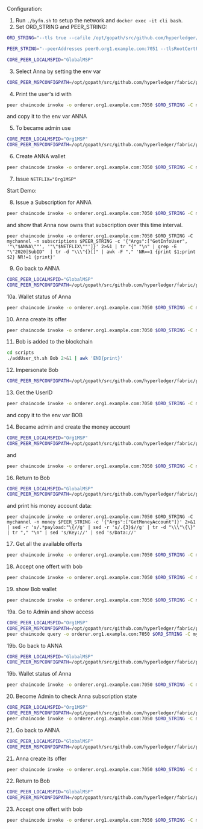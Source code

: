 Configuration:

1.  Run `./byfn.sh` to setup the network and `docker exec -it cli bash`.
2.  Set ORD_STRING and PEER_STRING:
```bash
ORD_STRING="--tls true --cafile /opt/gopath/src/github.com/hyperledger/fabric/peer/crypto/ordererOrganizations/org1.example.com/orderers/orderer.org1.example.com/msp/tlscacerts/tlsca.org1.example.com-cert.pem"
```
```bash  
PEER_STRING="--peerAddresses peer0.org1.example.com:7051 --tlsRootCertFiles /opt/gopath/src/github.com/hyperledger/fabric/peer/crypto/peerOrganizations/org1.example.com/peers/peer0.org1.example.com/tls/ca.crt --peerAddresses peer0.org2.example.com:9051 --tlsRootCertFiles /opt/gopath/src/github.com/hyperledger/fabric/peer/crypto/peerOrganizations/org2.example.com/peers/peer0.org2.example.com/tls/ca.crt --peerAddresses peer0.org3.example.com:11051 --tlsRootCertFiles /opt/gopath/src/github.com/hyperledger/fabric/peer/crypto/peerOrganizations/org3.example.com/peers/peer0.org3.example.com/tls/ca.crt --peerAddresses peer0.org4.example.com:13051 --tlsRootCertFiles /opt/gopath/src/github.com/hyperledger/fabric/peer/crypto/peerOrganizations/org4.example.com/peers/peer0.org4.example.com/tls/ca.crt --peerAddresses peer0.org5.example.com:15051 --tlsRootCertFiles /opt/gopath/src/github.com/hyperledger/fabric/peer/crypto/peerOrganizations/org5.example.com/peers/peer0.org5.example.com/tls/ca.crt"
```
```bash
CORE_PEER_LOCALMSPID="GlobalMSP"
```
3.  Select Anna by setting the env var  
```bash
CORE_PEER_MSPCONFIGPATH=/opt/gopath/src/github.com/hyperledger/fabric/peer/crypto/peerOrganizations/global.example.com/users/Anna@global.example.com/msp
```  
4.  Print the user's id with  
```bash
peer chaincode invoke -o orderer.org1.example.com:7050 $ORD_STRING -C mychannel -n offers $PEER_STRING -c '{"Args":["GetUserId"]}' --waitForEvent 2>&1 | grep "invoke successful"
```  
and copy it to the env var ANNA

5.  To became admin use
```bash
CORE_PEER_LOCALMSPID="Org1MSP"
CORE_PEER_MSPCONFIGPATH=/opt/gopath/src/github.com/hyperledger/fabric/peer/crypto/peerOrganizations/org1.example.com/users/Admin@org1.example.com/msp
```
6.  Create ANNA wallet
```bash
peer chaincode invoke -o orderer.org1.example.com:7050 $ORD_STRING -C mychannel -n money $PEER_STRING -c '{"Args":["NewMoneyAccount", '"\"$ANNA\""', "0", "2020-06-01T15:00:00Z", "2030-08-01T15:00:00Z"]}' --waitForEvent 2>&1 | grep "invoke successful"
```
7.  Issue `NETFLIX="Org1MSP"`

Start Demo:

8.  Issue a Subscription for ANNA
```bash
peer chaincode invoke -o orderer.org1.example.com:7050 $ORD_STRING -C mychannel -n subscriptions $PEER_STRING -c '{"Args":["IssueSubscription", '"\"$ANNA\""', "Sub1", "2020-06-02T15:00:00Z", "2020-08-02T15:00:00Z"]}' --waitForEvent 2>&1 | grep "invoke successful"
```
and show that Anna now owns that subscription over this time interval.
```
peer chaincode invoke -o orderer.org1.example.com:7050 $ORD_STRING -C mychannel -n subscriptions $PEER_STRING -c '{"Args":["GetInfoUser", '"\"$ANNA\""', '"\"$NETFLIX\""']}' 2>&1 | tr "{" "\n" | grep -E "\"2020|SubID"  | tr -d "\\\"{}[]" | awk -F "," 'NR==1 {print $1;print $2} NR!=1 {print}'
```
9. Go back to ANNA
```bash
CORE_PEER_LOCALMSPID="GlobalMSP"
CORE_PEER_MSPCONFIGPATH=/opt/gopath/src/github.com/hyperledger/fabric/peer/crypto/peerOrganizations/global.example.com/users/Anna@global.example.com/msp

```  
10a. Wallet status of Anna
```bash
peer chaincode invoke -o orderer.org1.example.com:7050 $ORD_STRING -C mychannel -n money $PEER_STRING -c '{"Args":["GetMoneyAccount"]}' 2>&1 | sed -r 's/.*payload:"\{//g' | sed -r 's/.{3}$//g' | tr -d "\\\"\{\}" | tr "," "\n" | sed 's/Key://' | sed 's/Data://'
```
10. Anna create its offer
```bash
peer chaincode invoke -o orderer.org1.example.com:7050 $ORD_STRING -C mychannel -n offers $PEER_STRING -c '{"Args":["NewOffer", "Sub1", '"\"$NETFLIX\""' , "2020-06-25T10:00:00Z", "2020-06-25T23:59:59Z", "30"]}' --waitForEvent 2>&1 | grep "invoke successful"
```
11. Bob is added to the blockchain 
```bash 
cd scripts
./addUser_th.sh Bob 2>&1 | awk 'END{print}'
```
12. Impersonate Bob
```bash
CORE_PEER_MSPCONFIGPATH=/opt/gopath/src/github.com/hyperledger/fabric/peer/crypto/peerOrganizations/global.example.com/users/Bob@global.example.com/msp
```  
13. Get the UserID
```bash
peer chaincode invoke -o orderer.org1.example.com:7050 $ORD_STRING -C mychannel -n offers $PEER_STRING -c '{"Args":["GetUserId"]}' --waitForEvent 2>&1 | grep "invoke successful"
```  
and copy it to the env var BOB

14. Became admin and create the money account
```bash
CORE_PEER_LOCALMSPID="Org1MSP"
CORE_PEER_MSPCONFIGPATH=/opt/gopath/src/github.com/hyperledger/fabric/peer/crypto/peerOrganizations/org1.example.com/users/Admin@org1.example.com/msp
```
and
```bash
peer chaincode invoke -o orderer.org1.example.com:7050 $ORD_STRING -C mychannel -n money $PEER_STRING -c '{"Args":["NewMoneyAccount", '"\"$BOB\""', "30", "2020-06-01T15:00:00Z", "2020-08-01T15:00:00Z"]}' --waitForEvent 2>&1 | grep "invoke successful"
```
16. Return to Bob
```bash
CORE_PEER_LOCALMSPID="GlobalMSP"
CORE_PEER_MSPCONFIGPATH=/opt/gopath/src/github.com/hyperledger/fabric/peer/crypto/peerOrganizations/global.example.com/users/Bob@global.example.com/msp
```  
and print his money account data:
```
peer chaincode invoke -o orderer.org1.example.com:7050 $ORD_STRING -C mychannel -n money $PEER_STRING -c '{"Args":["GetMoneyAccount"]}' 2>&1 | sed -r 's/.*payload:"\{//g' | sed -r 's/.{3}$//g' | tr -d "\\\"\{\}" | tr "," "\n" | sed 's/Key://' | sed 's/Data://'
```
17. Get all the available offerts
```bash
peer chaincode invoke -o orderer.org1.example.com:7050 $ORD_STRING -C mychannel -n offers $PEER_STRING -c '{"Args":["QueryAllOffers"]}' --waitForEvent 2>&1 | grep "invoke successful" | sed -r 's/.*payload:"\[//g' | sed -r 's/.{3}$//g' | tr -d "\\\"\{\}" | tr "," "\n" | sed 's/Key://' | sed 's/Data://' | sed -r 's/Org1MSP/NETFLIX/g'
```
18. Accept one offert with bob
```bash
peer chaincode invoke -o orderer.org1.example.com:7050 $ORD_STRING -C mychannel -n offers $PEER_STRING -c '{"Args":["AcceptOffer", '"\"$ANNA\""', "Sub1", "2020-06-25T10:00:00Z"]}' --waitForEvent  2>&1 | grep "invoke successful"
```
19. show Bob wallet
```bash
peer chaincode invoke -o orderer.org1.example.com:7050 $ORD_STRING -C mychannel -n money $PEER_STRING -c '{"Args":["GetMoneyAccount"]}' 2>&1 | sed -r 's/.*payload:"\{//g' | sed -r 's/.{3}$//g' | tr -d "\\\"\{\}" | tr "," "\n" | sed 's/Key://' | sed 's/Data://'
```
19a. Go to Admin and show access
```bash
CORE_PEER_LOCALMSPID="Org1MSP"
CORE_PEER_MSPCONFIGPATH=/opt/gopath/src/github.com/hyperledger/fabric/peer/crypto/peerOrganizations/org1.example.com/users/Admin@org1.example.com/msp
peer chaincode query -o orderer.org1.example.com:7050 $ORD_STRING -C mychannel -n subscriptions -c '{"Args":["ServiceAccess", '"\"$BOB\""', '"\"$NETFLIX\""']}'
```
19b. Go back to ANNA
```bash
CORE_PEER_LOCALMSPID="GlobalMSP"
CORE_PEER_MSPCONFIGPATH=/opt/gopath/src/github.com/hyperledger/fabric/peer/crypto/peerOrganizations/global.example.com/users/Anna@global.example.com/msp

```  
19b. Wallet status of Anna
```bash
peer chaincode invoke -o orderer.org1.example.com:7050 $ORD_STRING -C mychannel -n money $PEER_STRING -c '{"Args":["GetMoneyAccount"]}' 2>&1 | sed -r 's/.*payload:"\{//g' | sed -r 's/.{3}$//g' | tr -d "\\\"\{\}" | tr "," "\n" | sed 's/Key://' | sed 's/Data://'
```

20. Become Admin to check Anna subscription state
```bash
CORE_PEER_LOCALMSPID="Org1MSP"
CORE_PEER_MSPCONFIGPATH=/opt/gopath/src/github.com/hyperledger/fabric/peer/crypto/peerOrganizations/org1.example.com/users/Admin@org1.example.com/msp
peer chaincode invoke -o orderer.org1.example.com:7050 $ORD_STRING -C mychannel -n subscriptions $PEER_STRING -c '{"Args":["GetInfoUser", '"\"$ANNA\""', '"\"$NETFLIX\""']}' 2>&1 | tr "{" "\n" | grep -E "\"2020|SubID"  | tr -d "\\\"{}[]" | awk -F "," 'NR==1 {print $1;print $2} NR!=1 {print}'
```
21. Go back to ANNA
```bash
CORE_PEER_LOCALMSPID="GlobalMSP"
CORE_PEER_MSPCONFIGPATH=/opt/gopath/src/github.com/hyperledger/fabric/peer/crypto/peerOrganizations/global.example.com/users/Anna@global.example.com/msp

```  

21. Anna create its offer
```bash
peer chaincode invoke -o orderer.org1.example.com:7050 $ORD_STRING -C mychannel -n offers $PEER_STRING -c '{"Args":["NewOffer", "Sub1", '"\"$NETFLIX\""' , "2020-06-27T10:00:00Z", "2020-06-27T23:59:59Z", "30"]}' --waitForEvent 2>&1 | grep "invoke successful"
```

22. Return to Bob
```bash
CORE_PEER_LOCALMSPID="GlobalMSP"
CORE_PEER_MSPCONFIGPATH=/opt/gopath/src/github.com/hyperledger/fabric/peer/crypto/peerOrganizations/global.example.com/users/Bob@global.example.com/msp
```  

23. Accept one offert with bob
```bash
peer chaincode invoke -o orderer.org1.example.com:7050 $ORD_STRING -C mychannel -n offers $PEER_STRING -c '{"Args":["AcceptOffer", '"\"$ANNA\""', "Sub1", "2020-06-27T10:00:00Z"]}' --waitForEvent
```












